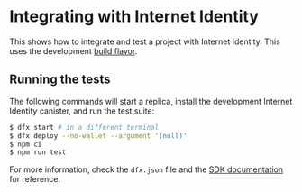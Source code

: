 # Integrating with Internet Identity

This shows how to integrate and test a project with Internet Identity. This uses the development [build flavor](https://github.com/dfinity/internet-identity/blob/main/README.md#build-features-and-flavors).

## Running the tests

The following commands will start a replica, install the development Internet Identity canister, and run the test suite:

```bash
$ dfx start # in a different terminal
$ dfx deploy --no-wallet --argument '(null)'
$ npm ci
$ npm run test
```

For more information, check the `dfx.json` file and the [SDK documentation](https://smartcontracts.org/docs/quickstart/quickstart-intro.html) for reference.
